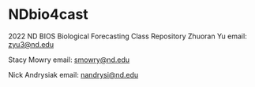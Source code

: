 # NDbio4cast
2022 ND BIOS Biological Forecasting Class Repository
Zhuoran Yu
email: zyu3@nd.edu

Stacy Mowry
email: smowry@nd.edu

Nick Andrysiak
email: nandrysi@nd.edu